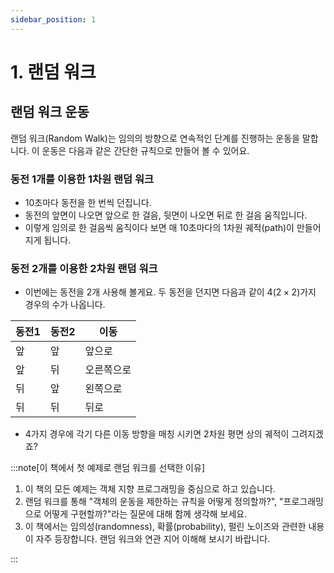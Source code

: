 ```yaml
---
sidebar_position: 1
---
```


# 1. 랜덤 워크

## 랜덤 워크 운동

랜덤 워크(Random Walk)는 임의의 방향으로 연속적인 단계를 진행하는 운동을 말합니다. 이 운동은 다음과 같은 간단한 규칙으로 만들어 볼 수 있어요.

### 동전 1개를 이용한 1차원 랜덤 워크

- 10초마다 동전을 한 번씩 던집니다.
- 동전의 앞면이 나오면 앞으로 한 걸음, 뒷면이 나오면 뒤로 한 걸음 움직입니다.
- 이렇게 임의로 한 걸음씩 움직이다 보면 매 10초마다의 1차원 궤적(path)이 만들어지게 됩니다.

### 동전 2개를 이용한 2차원 랜덤 워크

- 이번에는 동전을 2개 사용해 볼게요. 두 동전을 던지면 다음과 같이 4($2 \times 2$)가지 경우의 수가 나옵니다.

| 동전1 | 동전2 | 이동       |
| ----- | ----- | ---------- |
| 앞    | 앞    | 앞으로     |
| 앞    | 뒤    | 오른쪽으로 |
| 뒤    | 앞    | 왼쪽으로   |
| 뒤    | 뒤    | 뒤로       |

- 4가지 경우에 각기 다른 이동 방향을 매칭 시키면 2차원 평면 상의 궤적이 그려지겠죠?

:::note[이 책에서 첫 예제로 랜덤 워크를 선택한 이유]

1. 이 책의 모든 예제는 객체 지향 프로그래밍을 중심으로 하고 있습니다.
2. 랜덤 워크를 통해 "객체의 운동을 제한하는 규칙을 어떻게 정의할까?", "프로그래밍으로 어떻게 구현할까?"라는 질문에 대해 함께 생각해 보세요.
3. 이 책에서는 임의성(randomness), 확률(probability), 펄린 노이즈와 관련한 내용이 자주 등장합니다. 랜덤 워크와 연관 지어 이해해 보시기 바랍니다.

:::
